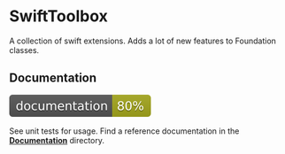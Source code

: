 # SwiftToolbox

A collection of swift extensions. Adds a lot of new features to Foundation classes.

## Documentation

[![Documentation Badge](Documentation/badge.svg)](./Documentation/)

See unit tests for usage. Find a reference documentation in the [**Documentation**](./Documentation/) directory. 
